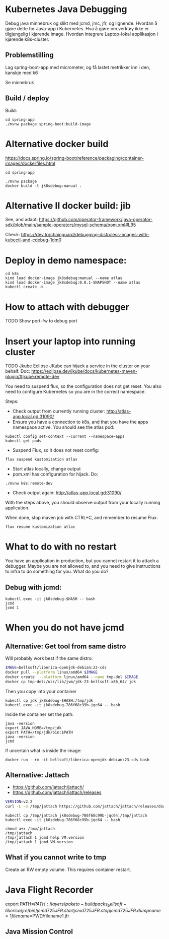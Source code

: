 #  Kubernetes Java Debugging 

Debug java minnebruk og slikt med jcmd, jmc, jfr, og lignende. 
Hvordan å gjøre dette for Java-app i Kubernetes. 
Hva å gjøre om verktøy ikke er tilgjengelig i kjørende image. 
Hvordan integrere Laptop-lokal applikasjon i kjørende k8s-cluster.

## Problemstilling

Lag spring-boot-app med micrometer, og få lastet metrikker inn i den, kanskje med k6

Se minnebruk

## Build / deploy

Build:
```
cd spring-app
./mvnw package spring-boot:build-image
```

# Alternative docker build

https://docs.spring.io/spring-boot/reference/packaging/container-images/dockerfiles.html

```
cd spring-app

./mvnw package 
docker build -t jk8sdebug:manual .
```

# Alternative II docker build: jib

See, and adapt:
https://github.com/operator-framework/java-operator-sdk/blob/main/sample-operators/mysql-schema/pom.xml#L95

Check: https://dev.to/chainguard/debugging-distroless-images-with-kubectl-and-cdebug-1dm0

# Deploy in demo namespace:
```
cd k8s
kind load docker-image jk8sdebug:manual --name atlas
kind load docker-image jk8sdebug:0.0.1-SNAPSHOT --name atlas
kubectl create -k .
```

# How to attach with debugger

TODO Show port-fw to debug port

# Insert your laptop into running cluster

TODO Jkube
Eclipse JKube can hijack a service in the cluster on your
behalf. Doc:
https://eclipse.dev/jkube/docs/kubernetes-maven-plugin/#jkube:remote-dev

You need to suspend flux, so the configuration does not get reset. You
also need to configure Kubernetes so you are in the correct namespace.

Steps:
- Check output from currently running cluster: http://atlas-app.local.gd:31090/
- Ensure you have a connection to k8s, and that you have the apps namespace
  active. You should see the atlas pod:
```
kubectl config set-context --current --namespace=apps
kubectl get pods
```
- Suspend Flux, so it does not reset config:
```
flux suspend kustomization atlas
```
- Start atlas locally, change output
- pom.xml has configuration for hijack. Do:
```
./mvnw k8s:remote-dev
```
- Check output again: http://atlas-app.local.gd:31090/

With the steps above, you should observe output from your locally
running application.

When done, stop maven job with CTRL+C, and remember to resume Flux:
```
flux resume kustomization atlas
```

# What to do with no restart

You have an application in production, but you cannot restart
it to attach a debugger. Maybe you are not allowed to, and
you need to give instructions to infra to do something for you. 
What do you do?

## Debug with jcmd:
```
kubectl exec -it jk8sdebug-$HASH -- bash
jcmd
jcmd 1
```

# When you do not have jcmd

## Alternative: Get tool from same distro

Will probably work best if the same distro:

```bash
IMAGE=bellsoft/liberica-openjdk-debian:23-cds
docker pull --platform linux/amd64 $IMAGE
docker create  --platform linux/amd64 --name tmp-del $IMAGE
docker cp tmp-del:/usr/lib/jvm/jdk-23-bellsoft-x86_64/ jdk
```

Then you copy into your container
```
kubectl cp jdk jk8sdebug-$HASH:/tmp/jdk
kubectl exec -it jk8sdebug-786f68c99b-jqc64 -- bash
```
Inside the container set the path:
```
java -version
export JAVA_HOME=/tmp/jdk
export PATH=/tmp/jdk/bin:$PATH
java -version
jcmd
```

If uncertain what is inside the image:
```
docker run --rm -it bellsoft/liberica-openjdk-debian:23-cds bash
```

## Alternative: Jattach

- https://github.com/jattach/jattach/
- https://github.com/jattach/jattach/releases

```bash
VERSION=v2.2
curl -L -o /tmp/jattach https://github.com/jattach/jattach/releases/download/$VERSION/jattach
```

```
kubectl cp /tmp/jattach jk8sdebug-786f68c99b-jqc64:/tmp/jattach
kubectl exec -it jk8sdebug-786f68c99b-jqc64 -- bash
```

```
chmod a+x /tmp/jattach 
/tmp/jattach
/tmp/jattach 1 jcmd help VM.version
/tmp/jattach 1 jcmd VM.version
```

## What if you cannot write to tmp

Create an RW empty volume. This requires container restart.


# Java Flight Recorder

export PATH=$PATH:/layers/paketo-buildpacks_bellsoft-liberica/jre/bin/
jcmd 725 JFR.start
jcmd 725 JFR.stop
jcmd 725 JFR.dump name=1 filename=$PWD/filename1.jfr

## Java Mission Control

